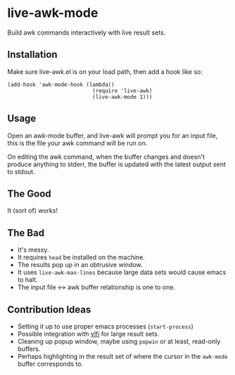 live-awk-mode
=============

Build awk commands interactively with live result sets.

## Installation

Make sure live-awk.el is on your load path, then add a hook like so:    

    (add-hook 'awk-mode-hook (lambda()
                               (require 'live-awk)
                               (live-awk-mode 1)))
                               
## Usage    
Open an awk-mode buffer, and live-awk will prompt you for an input file, this is the file your awk command 
will be run on.   

On editing the awk command, when the buffer changes and doesn't produce anything to stderr, the buffer is updated
with the latest output sent to stdout.   
   
## The Good    
It (sort of) works!    
    
    
## The Bad    
- It's messy. 
- It requires `head` be installed on the machine.
- The results pop up in an obtrusive window.
- It uses `live-awk-max-lines` because large data sets would cause emacs to halt.
- The input file <-> awk buffer relationship is one to one.

## Contribution Ideas
- Setting it up to use proper emacs processes (`start-process`)
- Possible integration with [vlfi](https://github.com/m00natic/vlfi) for large result sets.
- Cleaning up popup window, maybe using `popwin` or at least, read-only buffers.
- Perhaps highlighting in the result set of where the cursor in the `awk-mode` buffer corresponds to.
